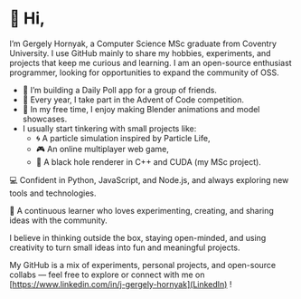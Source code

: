 # 👋 Hi, 

I’m Gergely Hornyak, a Computer Science MSc graduate from Coventry University. I use GitHub mainly to share my hobbies, experiments, and projects that keep me curious and learning. I am an open-source enthusiast programmer, looking for opportunities to expand the community of OSS.

- 🚀 I’m building a Daily Poll app for a group of friends.
- 🎄 Every year, I take part in the Advent of Code competition.
- 🎨 In my free time, I enjoy making Blender animations and model showcases.
- I usually start tinkering with small projects like:
  - 🌀 A particle simulation inspired by Particle Life,
  - 🎮 An online multiplayer web game,
  - 🌌 A black hole renderer in C++ and CUDA (my MSc project).

💻 Confident in Python, JavaScript, and Node.js, and always exploring new tools and technologies.

🌱 A continuous learner who loves experimenting, creating, and sharing ideas with the community.

I believe in thinking outside the box, staying open-minded, and using creativity to turn small ideas into fun and meaningful projects. 

My GitHub is a mix of experiments, personal projects, and open-source collabs — feel free to explore or connect with me on [https://www.linkedin.com/in/j-gergely-hornyak](LinkedIn) !
